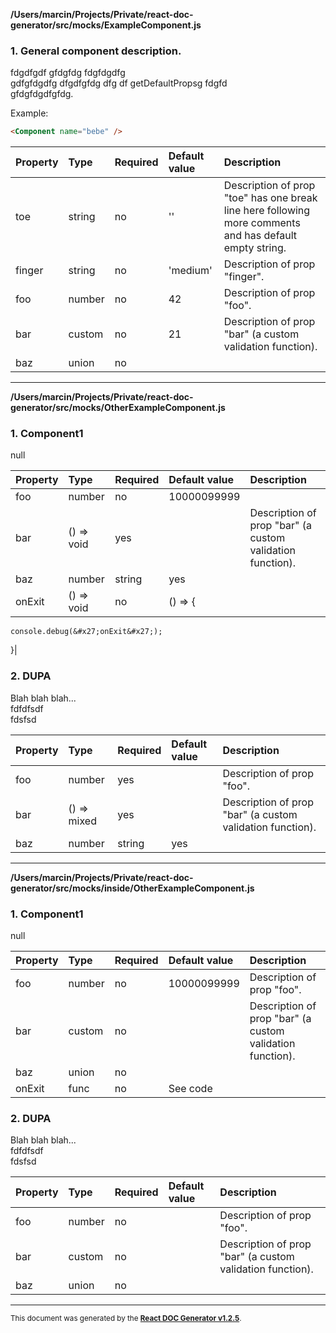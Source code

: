 
**/Users/marcin/Projects/Private/react-doc-generator/src/__mocks__/ExampleComponent.js**

### 1. General component description.

fdgdfgdf gfdgfdg fdgfdgdfg   
gdfgfdgdfg dfgdfgfdg dfg df getDefaultPropsg fdgfd   
gfdgfdgdfgfdg.   
   
   
Example:   
```html   
<Component name="bebe" />   
```   




Property | Type | Required | Default value | Description
:--- | :--- | :--- | :--- | :---
toe|string|no|&#x27;&#x27;|Description of prop &quot;toe&quot; has one break line here following more comments and has default empty string.
finger|string|no|&#x27;medium&#x27;|Description of prop &quot;finger&quot;.
foo|number|no|42|Description of prop &quot;foo&quot;.
bar|custom|no|21|Description of prop &quot;bar&quot; (a custom validation function).
baz|union|no||
-----
**/Users/marcin/Projects/Private/react-doc-generator/src/__mocks__/OtherExampleComponent.js**

### 1. Component1

null   




Property | Type | Required | Default value | Description
:--- | :--- | :--- | :--- | :---
foo|number|no|10000099999|
bar|() &#x3D;&gt; void|yes||Description of prop &quot;bar&quot; (a custom validation function).
baz|number|string|yes||
onExit|() &#x3D;&gt; void|no|() &#x3D;&gt; {
    console.debug(&#x27;onExit&#x27;);
}|
### 2. DUPA

Blah blah blah...   
fdfdfsdf   
fdsfsd   




Property | Type | Required | Default value | Description
:--- | :--- | :--- | :--- | :---
foo|number|yes||Description of prop &quot;foo&quot;.
bar|() &#x3D;&gt; mixed|yes||Description of prop &quot;bar&quot; (a custom validation function).
baz|number | string|yes||
-----
**/Users/marcin/Projects/Private/react-doc-generator/src/__mocks__/inside/OtherExampleComponent.js**

### 1. Component1

null   




Property | Type | Required | Default value | Description
:--- | :--- | :--- | :--- | :---
foo|number|no|10000099999|Description of prop &quot;foo&quot;.
bar|custom|no||Description of prop &quot;bar&quot; (a custom validation function).
baz|union|no||
onExit|func|no|See code|
### 2. DUPA

Blah blah blah...   
fdfdfsdf   
fdsfsd   




Property | Type | Required | Default value | Description
:--- | :--- | :--- | :--- | :---
foo|number|no||Description of prop &quot;foo&quot;.
bar|custom|no||Description of prop &quot;bar&quot; (a custom validation function).
baz|union|no||
-----

<sub>This document was generated by the <a href="https://github.com/marborkowski/react-doc-generator" target="_blank">**React DOC Generator v1.2.5**</a>.</sub>

